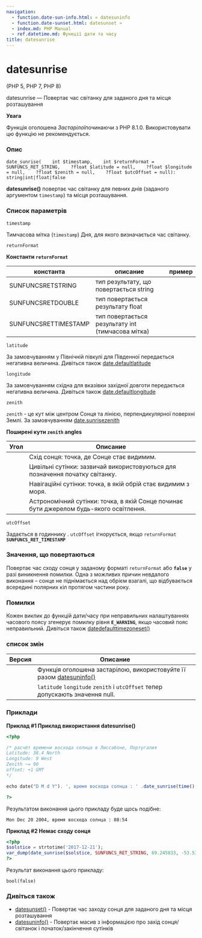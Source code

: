 ```yaml
---
navigation:
  - function.date-sun-info.html: « datesuninfo
  - function.date-sunset.html: datesunset »
  - index.md: PHP Manual
  - ref.datetime.md: Функції дати та часу
title: datesunrise
---
```

# datesunrise

(PHP 5, PHP 7, PHP 8)

datesunrise — Повертає час світанку для заданого дня та місця розташування

**Увага**

Функція оголошена *Застарілої*починаючи з PHP 8.1.0. Використовувати цю функцію не рекомендується.

### Опис

```methodsynopsis
date_sunrise(    int $timestamp,    int $returnFormat = SUNFUNCS_RET_STRING,    ?float $latitude = null,    ?float $longitude = null,    ?float $zenith = null,    ?float $utcOffset = null): string|int|float|false
```

**datesunrise()** повертає час світанку для певних днів (заданого аргументом `timestamp`) та місця розташування.

### Список параметрів

`timestamp`

Тимчасова мітка (`timestamp`) Дня, для якого визначається час світанку.

`returnFormat`

**Константи `returnFormat`**

| константа | описание | пример |
| --- | --- | --- |
| SUNFUNCSRETSTRING | тип результату, що повертається string |  |
| SUNFUNCSRETDOUBLE | тип повертається результату float |  |
| SUNFUNCSRETTIMESTAMP | тип повертається результату int (тимчасова мітка) |  |

`latitude`

За замовчуванням у Північній півкулі для Південної передається негативна величина. Дивіться також [date.defaultlatitude](datetime.configuration.html#ini.date.default-latitude)

`longitude`

За замовчуванням східна для вказівки західної довготи передається негативна величина. Дивіться також [date.defaultlongitude](datetime.configuration.html#ini.date.default-longitude)

`zenith`

`zenith` - це кут між центром Сонця та лінією, перпендикулярної поверхні Землі. За замовчуванням [date.sunrisezenith](datetime.configuration.html#ini.date.sunrise-zenith)

**Поширені кути `zenith` angles**

| Угол | Описание |
| --- | --- |
|  | Схід сонця: точка, де Сонце стає видимим. |
|  | Цивільні сутінки: зазвичай використовуються для позначення початку світанку. |
|  | Навігаційні сутінки: точка, в якій обрій стає видимим з моря. |
|  | Астрономічний сутінки: точка, в якій Сонце починає бути джерелом будь-якого освітлення. |

`utcOffset`

Задається в годиннику . `utcOffset` ігнорується, якщо `returnFormat` **`SUNFUNCS_RET_TIMESTAMP`**

### Значення, що повертаються

Повертає час сходу сонця у заданому форматі `returnFormat` або **`false`** у разі виникнення помилки. Одна з можливих причин невдалого виконання – сонце не піднімається над обрієм взагалі, що відбувається всередині полярних кіл протягом частини року.

### Помилки

Кожен виклик до функцій дати/часу при неправильних налаштуваннях часового поясу згенерує помилку рівня **`E_WARNING`**, якщо часовий пояс неправильний. Дивіться також [datedefaulttimezoneset()](function.date-default-timezone-set.md)

### список змін

| Версия | Описание |
| --- | --- |
|  | Функція оголошена застарілою, використовуйте її разом [datesuninfo()](function.date-sun-info.md) |
|  | `latitude` `longitude` `zenith` і `utcOffset` тепер допускають значення null. |

### Приклади

**Приклад #1 Приклад використання **datesunrise()****

```php
<?php

/* расчёт времени восхода солнца в Лиссабоне, Португалия
Latitude: 38.4 North
Longitude: 9 West
Zenith ~= 90
offset: +1 GMT
*/

echo date("D M d Y"). ', время восхода солнца : ' .date_sunrise(time(), SUNFUNCS_RET_STRING, 38.4, -9, 90, 1);

?>
```

Результатом виконання цього прикладу буде щось подібне:

```
Mon Dec 20 2004, время восхода солнца : 08:54
```

**Приклад #2 Немає сходу сонця**

```php
<?php
$solstice = strtotime('2017-12-21');
var_dump(date_sunrise($solstice, SUNFUNCS_RET_STRING, 69.245833, -53.537222));
?>
```

Результат виконання цього прикладу:

```
bool(false)
```

### Дивіться також

-   [datesunset()](function.date-sunset.md) - Повертає час заходу сонця для заданого дня та місця розташування
-   [datesuninfo()](function.date-sun-info.md) - Повертає масив з інформацією про захід сонця/світанок і початок/закінчення сутінків
